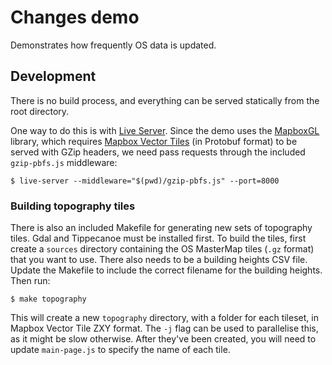Changes demo
============

Demonstrates how frequently OS data is updated.

Development
-----------

There is no build process, and everything can be served statically from the root directory.

One way to do this is with [Live Server](https://github.com/tapio/live-server). Since the demo uses the [MapboxGL](https://github.com/mapbox/mapbox-gl-js) library, which requires [Mapbox Vector Tiles](https://www.mapbox.com/vector-tiles) (in Protobuf format) to be served with GZip headers, we need pass requests through the included `gzip-pbfs.js` middleware:

    $ live-server --middleware="$(pwd)/gzip-pbfs.js" --port=8000

### Building topography tiles

There is also an included Makefile for generating new sets of topography tiles. Gdal and Tippecanoe must be installed first. To build the tiles, first create a `sources` directory containing the OS MasterMap tiles (`.gz` format) that you want to use. There also needs to be a building heights CSV file. Update the Makefile to include the correct filename for the building heights. Then run:

    $ make topography

This will create a new `topography` directory, with a folder for each tileset, in Mapbox Vector Tile ZXY format. The `-j` flag can be used to parallelise this, as it might be slow otherwise. After they've been created, you will need to update `main-page.js` to specify the name of each tile.
